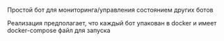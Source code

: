 Простой бот для мониторинга/управления состоянием других ботов

Реализация предполагает, что каждый бот упакован в docker и имеет docker-compose файл для запуска